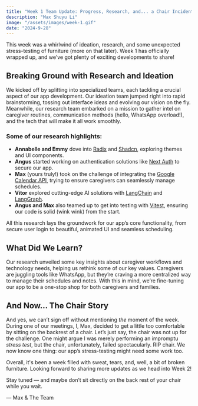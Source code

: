 ```yaml
---
title: "Week 1 Team Update: Progress, Research, and... a Chair Incident"
description: "Max Shuyu Li"
image: "/assets/images/week-1.gif"
date: "2024-9-28"
---
```


This week was a whirlwind of ideation, research, and some unexpected stress-testing of furniture (more on that later). Week 1 has officially wrapped up, and we’ve got plenty of exciting developments to share!

## Breaking Ground with Research and Ideation

We kicked off by splitting into specialized teams, each tackling a crucial aspect of our app development. Our ideation team jumped right into rapid brainstorming, tossing out interface ideas and evolving our vision on the fly. Meanwhile, our research team embarked on a mission to gather intel on caregiver routines, communication methods (hello, WhatsApp overload!), and the tech that will make it all work smoothly.

### Some of our research highlights:

- **Annabelle and Emmy** dove into [Radix](https://www.radix-ui.com/themes/docs/overview/getting-started) and [Shadcn](https://ui.shadcn.com/), exploring themes and UI components.
- **Angus** started working on authentication solutions like [Next Auth](https://next-auth.js.org/) to secure our app.
- **Max** (yours truly!) took on the challenge of integrating the [Google Calendar API](https://developers.google.com/calendar/api/guides/overview), trying to ensure caregivers can seamlessly manage schedules.
- **Vitor** explored cutting-edge AI solutions with [LangChain](https://www.langchain.com/) and [LangGraph](https://www.langchain.com/langgraph).
- **Angus and Max** also teamed up to get into testing with [Vitest](https://vitest.dev/), ensuring our code is solid (wink wink) from the start.

All this research lays the groundwork for our app’s core functionality, from secure user login to beautiful, animated UI and seamless scheduling.

## What Did We Learn?

Our research unveiled some key insights about caregiver workflows and technology needs, helping us rethink some of our key values. Caregivers are juggling tools like WhatsApp, but they’re craving a more centralized way to manage their schedules and notes. With this in mind, we’re fine-tuning our app to be a one-stop shop for both caregivers and families.

## And Now… The Chair Story

And yes, we can’t sign off without mentioning _the_ moment of the week. During one of our meetings, I, Max, decided to get a little too comfortable by sitting on the backrest of a chair. Let’s just say, the chair was not up for the challenge. One might argue I was merely performing an impromptu _stress test_, but the chair, unfortunately, failed spectacularly. RIP chair. We now know one thing: our app’s stress-testing might need some work too.

Overall, it's been a week filled with sweat, tears, and, well, a bit of broken furniture. Looking forward to sharing more updates as we head into Week 2!

Stay tuned — and maybe don’t sit directly on the back rest of your chair while you wait.

— Max & The Team